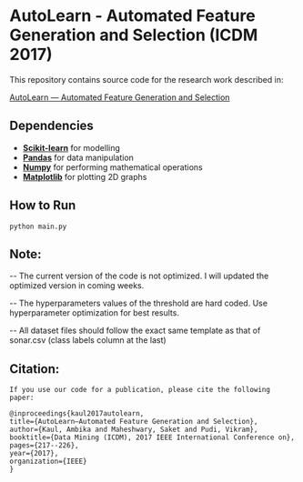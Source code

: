 # AutoLearn - Automated Feature Generation and Selection (ICDM 2017)

This repository contains source code for the research work described in:

[AutoLearn — Automated Feature Generation and Selection](https://ieeexplore.ieee.org/abstract/document/8215494)


## Dependencies

* **[Scikit-learn](http://scikit-learn.org/stable/install.html)** for modelling
* **[Pandas](https://pandas.pydata.org/)** for data manipulation
* **[Numpy](http://www.numpy.org/)** for performing mathematical operations
* **[Matplotlib](https://matplotlib.org/)** for plotting 2D graphs

## How to Run
```
python main.py
```


## Note:
-- The current version of the code is not optimized. I will updated the optimized version in coming weeks.

-- The hyperparameters values of the threshold are hard coded. Use hyperparameter optimization for best results.

-- All dataset files should follow the exact same template as that of sonar.csv (class labels column at the last)


## Citation:


    If you use our code for a publication, please cite the following paper:
    
    @inproceedings{kaul2017autolearn,
    title={AutoLearn—Automated Feature Generation and Selection},
    author={Kaul, Ambika and Maheshwary, Saket and Pudi, Vikram},
    booktitle={Data Mining (ICDM), 2017 IEEE International Conference on},
    pages={217--226},
    year={2017},
    organization={IEEE}
    }   

